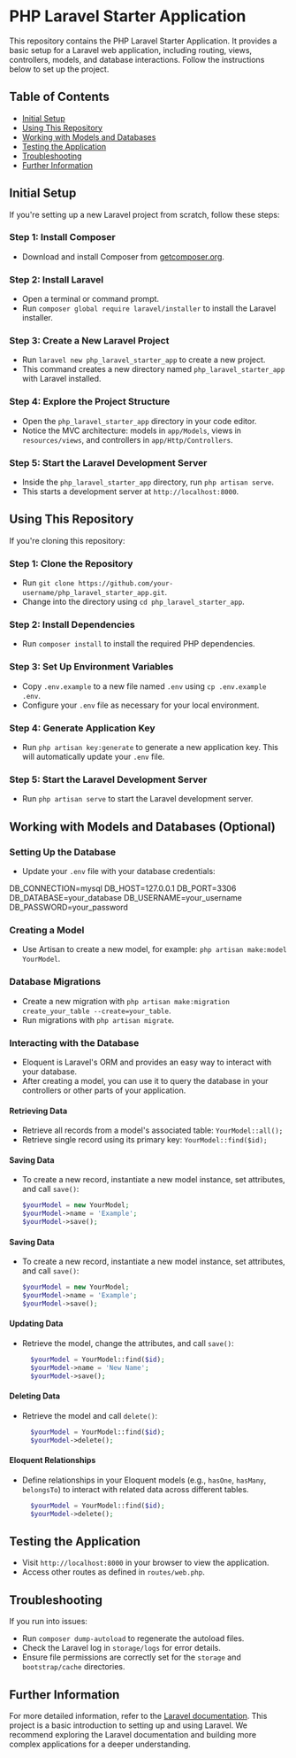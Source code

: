 # PHP Laravel Starter Application

This repository contains the PHP Laravel Starter Application. It provides a basic setup for a Laravel web application, including routing, views, controllers, models, and database interactions. Follow the instructions below to set up the project.

## Table of Contents
- [Initial Setup](#initial-setup)
- [Using This Repository](#using-this-repository)
- [Working with Models and Databases](#working-with-models-and-databases)
- [Testing the Application](#testing-the-application)
- [Troubleshooting](#troubleshooting)
- [Further Information](#further-information)

## Initial Setup
If you're setting up a new Laravel project from scratch, follow these steps:

### Step 1: Install Composer

- Download and install Composer from [getcomposer.org](https://getcomposer.org).

### Step 2: Install Laravel

- Open a terminal or command prompt.
- Run `composer global require laravel/installer` to install the Laravel installer.

### Step 3: Create a New Laravel Project

- Run `laravel new php_laravel_starter_app` to create a new project.
- This command creates a new directory named `php_laravel_starter_app` with Laravel installed.

### Step 4: Explore the Project Structure

- Open the `php_laravel_starter_app` directory in your code editor.
- Notice the MVC architecture: models in `app/Models`, views in `resources/views`, and controllers in `app/Http/Controllers`.

### Step 5: Start the Laravel Development Server

- Inside the `php_laravel_starter_app` directory, run `php artisan serve`.
- This starts a development server at `http://localhost:8000`.

## Using This Repository

If you're cloning this repository:

### Step 1: Clone the Repository

- Run `git clone https://github.com/your-username/php_laravel_starter_app.git`.
- Change into the directory using `cd php_laravel_starter_app`.

### Step 2: Install Dependencies

- Run `composer install` to install the required PHP dependencies.

### Step 3: Set Up Environment Variables

- Copy `.env.example` to a new file named `.env` using `cp .env.example .env`.
- Configure your `.env` file as necessary for your local environment.

### Step 4: Generate Application Key

- Run `php artisan key:generate` to generate a new application key. This will automatically update your `.env` file.

### Step 5: Start the Laravel Development Server

- Run `php artisan serve` to start the Laravel development server.

## Working with Models and Databases (Optional)

### Setting Up the Database

- Update your `.env` file with your database credentials:

DB_CONNECTION=mysql
DB_HOST=127.0.0.1
DB_PORT=3306
DB_DATABASE=your_database
DB_USERNAME=your_username
DB_PASSWORD=your_password


### Creating a Model

- Use Artisan to create a new model, for example: `php artisan make:model YourModel`.

### Database Migrations

- Create a new migration with `php artisan make:migration create_your_table --create=your_table`.
- Run migrations with `php artisan migrate`.

### Interacting with the Database

- Eloquent is Laravel's ORM and provides an easy way to interact with your database.
- After creating a model, you can use it to query the database in your controllers or other parts of your application.

#### Retrieving Data

- Retrieve all records from a model's associated table: `YourModel::all();`
- Retrieve single record using its primary key: `YourModel::find($id);`

#### Saving Data

- To create a new record, instantiate a new model instance, set attributes, and call `save()`:

  ```php
  $yourModel = new YourModel;
  $yourModel->name = 'Example';
  $yourModel->save();
  ```

#### Saving Data

- To create a new record, instantiate a new model instance, set attributes, and call `save()`:

  ```php
  $yourModel = new YourModel;
  $yourModel->name = 'Example';
  $yourModel->save();
  ```

#### Updating Data

- Retrieve the model, change the attributes, and call `save()`:

  ```php
    $yourModel = YourModel::find($id);
    $yourModel->name = 'New Name';
    $yourModel->save();
  ```

#### Deleting Data

- Retrieve the model and call `delete()`:

  ```php
    $yourModel = YourModel::find($id);
    $yourModel->delete();
  ```

#### Eloquent Relationships

- Define relationships in your Eloquent models (e.g., `hasOne`, `hasMany`, `belongsTo`) to interact with related data across different tables.

  ```php
    $yourModel = YourModel::find($id);
    $yourModel->delete();
  ```

## Testing the Application

- Visit `http://localhost:8000` in your browser to view the application.
- Access other routes as defined in `routes/web.php`.

## Troubleshooting

If you run into issues:

- Run `composer dump-autoload` to regenerate the autoload files.
- Check the Laravel log in `storage/logs` for error details.
- Ensure file permissions are correctly set for the `storage` and `bootstrap/cache` directories.

## Further Information

For more detailed information, refer to the [Laravel documentation](https://laravel.com/docs). This project is a basic introduction to setting up and using Laravel. We recommend exploring the Laravel documentation and building more complex applications for a deeper understanding.


